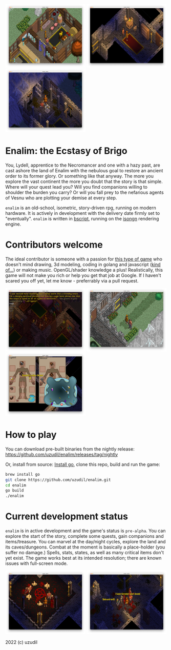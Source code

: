 <a href="https://raw.githubusercontent.com/uzudil/enalim/main/images/screens/sagesbrew.png"><img src="images/screens/sagesbrew.png" width="250"></a> <a href="https://raw.githubusercontent.com/uzudil/enalim/main/images/screens/delude2.png"><img src="images/screens/delude2.png" width="250"></a> <a href="https://raw.githubusercontent.com/uzudil/enalim/main/images/screens/sceptre.png"><img src="images/screens/sceptre.png" width="250"></a>

# Enalim: the Ecstasy of Brigo

You, Lydell, apprentice to the Necromancer and one with a hazy past, are cast ashore the land of Enalim with the nebulous goal to restore an ancient order to its former glory. Or something like that anyway. The more you explore the vast continent the more you doubt that the story is that simple. Where will your quest lead you? Will you find companions willing to shoulder the burden you carry? Or will you fall prey to the nefarious agents of Vesnu who are plotting your demise at every step.

`enalim` is an old-school, isometric, story-driven rpg, running on modern hardware. It is actively in development with the delivery date firmly set to "eventually". `enalim` is written in [bscript](https://github.com/uzudil/bscript), running on the [isongn](https://github.com/uzudil/isongn) rendering engine.

# Contributors welcome

The ideal contributor is someone with a passion for [this type of game](https://en.wikipedia.org/wiki/Ultima_VII:_The_Black_Gate) who doesn't mind drawing, 3d modeling, coding in golang and javascript ([kind of...](https://github.com/uzudil/bscript)) or making music. OpenGL/shader knowledge a plus! Realistically, this game will not make you rich or help you get that job at Google. If I haven't scared you off yet, let me know - preferrably via a pull request.

<a href="https://raw.githubusercontent.com/uzudil/enalim/main/images/screens/convo2.png"><img src="images/screens/convo2.png" width="250"></a> <a href="https://raw.githubusercontent.com/uzudil/enalim/main/images/screens/aneil.png"><img src="images/screens/aneil.png" width="250"></a> <a href="https://raw.githubusercontent.com/uzudil/enalim/main/images/screens/inventory.png"><img src="images/screens/inventory.png" width="250"></a>

# How to play
You can download pre-built binaries from the nightly release:
https://github.com/uzudil/enalim/releases/tag/nightly

Or, install from source:
[Install go](https://go.dev/doc/install), clone this repo, build and run the game:
```bash
brew install go
git clone https://github.com/uzudil/enalim.git
cd enalim
go build
./enalim
```

# Current development status

`enalim` is in active development and the game's status is `pre-alpha`. You can explore the start of the story, complete some quests, gain companions and items/treasure. You can marvel at the day/night cycles, explore the land and its caves/dungeons. Combat at the moment is basically a place-holder (you suffer no damage.) Spells, stats, states, as well as many critical items don't yet exist. The game works best at its intended resolution; there are known issues with full-screen mode.

<a href="https://raw.githubusercontent.com/uzudil/enalim/main/images/screens/ritual.png"><img src="images/screens/ritual.png" width="250"></a> <a href="https://raw.githubusercontent.com/uzudil/enalim/main/images/screens/delude.png"><img src="images/screens/delude.png" width="250"></a>

2022 (c) uzudil

